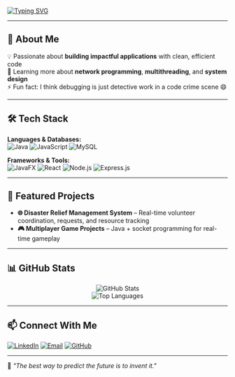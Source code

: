 <!-- Typing SVG Animation -->
[![Typing SVG](https://readme-typing-svg.demolab.com?font=Fira+Code&size=26&pause=1000&color=00BFFF&center=true&vCenter=true&width=850&lines=Hi+there%2C+I'm+Nihan+👋;Full+Stack+Developer+%7C+JavaFX+%7C+SERN;Always+Learning+and+Building+🚀)](https://git.io/typing-svg)

---

## 🌟 About Me
💡 Passionate about **building impactful applications** with clean, efficient code  
🌱 Learning more about **network programming**, **multithreading**, and **system design**  
⚡ Fun fact: I think debugging is just detective work in a code crime scene 😄  

---

## 🛠 Tech Stack
**Languages & Databases:**  
![Java](https://img.shields.io/badge/Java-ED8B00?style=flat&logo=openjdk&logoColor=white)
![JavaScript](https://img.shields.io/badge/JavaScript-F7DF1E?style=flat&logo=javascript&logoColor=black)
![MySQL](https://img.shields.io/badge/MySQL-005C84?style=flat&logo=mysql&logoColor=white)


**Frameworks & Tools:**  
![JavaFX](https://img.shields.io/badge/JavaFX-FF6F00?style=flat&logo=java&logoColor=white)
![React](https://img.shields.io/badge/React-20232A?style=flat&logo=react&logoColor=61DAFB)
![Node.js](https://img.shields.io/badge/Node.js-339933?style=flat&logo=node.js&logoColor=white)
![Express.js](https://img.shields.io/badge/Express.js-404D59?style=flat)

---

## 📌 Featured Projects
- **🌐 Disaster Relief Management System** – Real-time volunteer coordination, requests, and resource tracking  
- **🎮 Multiplayer Game Projects** – Java + socket programming for real-time gameplay  

---

## 📊 GitHub Stats
<div align="center">

![GitHub Stats](https://github-readme-stats.vercel.app/api?username=Nihan2609&show_icons=true&theme=tokyonight&hide_border=true)  
![Top Languages](https://github-readme-stats.vercel.app/api/top-langs/?username=Nihan2609&layout=compact&theme=tokyonight&hide_border=true)

</div>

---

## 📫 Connect With Me
[![LinkedIn](https://img.shields.io/badge/-LinkedIn-0077B5?style=flat&logo=linkedin&logoColor=white)](https://www.linkedin.com/in/al-farhan-nihan-71a9a8271/)
[![Email](https://img.shields.io/badge/-Email-D14836?style=flat&logo=gmail&logoColor=white)](mailto:alnihan196@gmail.com)
[![GitHub](https://img.shields.io/badge/-GitHub-181717?style=flat&logo=github)](https://github.com/Nihan2609)

---

💬 *"The best way to predict the future is to invent it."*  
